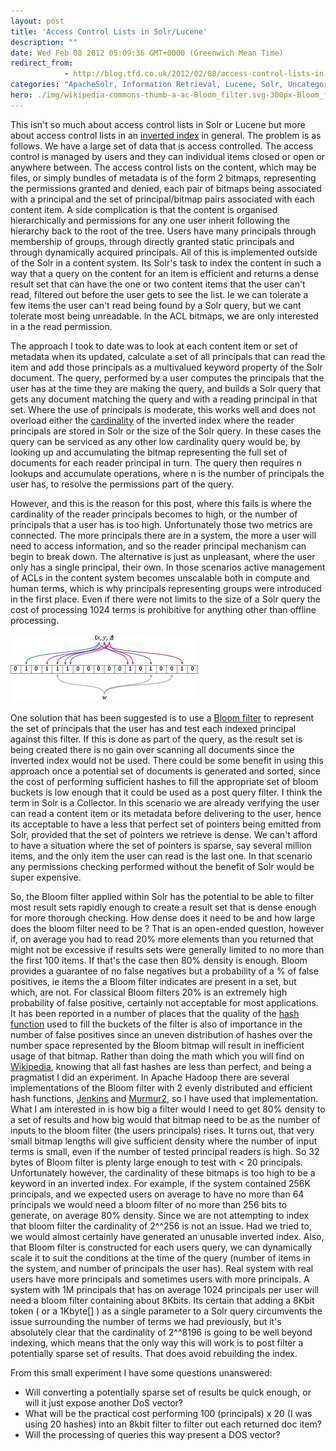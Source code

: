 ```yaml
---
layout: post
title: 'Access Control Lists in Solr/Lucene'
description: ""
date: Wed Feb 08 2012 05:09:36 GMT+0000 (Greenwich Mean Time)
redirect_from: 
            - http://blog.tfd.co.uk/2012/02/08/access-control-lists-in-solrlucene/
categories: "ApacheSolr, Information Retrieval, Lucene, Solr, Uncategorized"
hero: ./img/wikipedia-commons-thumb-a-ac-Bloom_filter.svg-300px-Bloom_filter.svg.png
---
```

This isn't so much about access control lists in Solr or Lucene but more about access control lists in an [inverted index](http://en.wikipedia.org/wiki/Inverted_index "Inverted index") in general. The problem is as follows. We have a large set of data that is access controlled. The access control is managed by users and they can individual items closed or open or anywhere between. The access control lists on the content, which may be files, or simply bundles of metadata is of the form 2 bitmaps, representing the permissions granted and denied, each pair of bitmaps being associated with a principal and the set of principal/bitmap pairs associated with each content item. A side complication is that the content is organised hierarchically and permissions for any one user inherit following the hierarchy back to the root of the tree. Users have many principals through membership of groups, through directly granted static principals and through dynamically acquired principals. All of this is implemented outside of the Solr in a content system. Its Solr's task to index the content in such a way that a query on the content for an item is efficient and returns a dense result set that can have the one or two content items that the user can't read, filtered out before the user gets to see the list. Ie we can tolerate a few items the user can't read being found by a Solr query, but we cant tolerate most being unreadable. In the ACL bitmaps, we are only interested in a the read permission.

The approach I took to date was to look at each content item or set of metadata when its updated, calculate a set of all principals that can read the item and add those principals as a multivalued keyword property of the Solr document. The query, performed by a user computes the principals that the user has at the time they are making the query, and builds a Solr query that gets any document matching the query and with a reading principal in that set. Where the use of principals is moderate, this works well and does not overload either the [cardinality](http://en.wikipedia.org/wiki/Cardinality "Cardinality") of the inverted index where the reader principals are stored in Solr or the size of the Solr query. In these cases the query can be serviced as any other low cardinality query would be, by looking up and accumulating the bitmap representing the full set of documents for each reader principal in turn. The query then requires n lookups and accumulate operations, where n is the number of principals the user has, to resolve the permissions part of the query.

However, and this is the reason for this post, where this fails is where the cardinality of the reader principals becomes to high, or the number of principals that a user has is too high. Unfortunately those two metrics are connected. The more principals there are in a system, the more a user will need to access information, and so the reader principal mechanism can begin to break down. The alternative is just as unpleasant, where the user only has a single principal, their own. In those scenarios active management of ACLs in the content system becomes unscalable both in compute and human terms, which is why principals representing groups were introduced in the first place. Even if there were not limits to the size of a Solr query the cost of processing 1024 terms is prohibitive for anything other than offline processing.

![Example of a Bloom filter](./img/wikipedia-commons-thumb-a-ac-Bloom_filter.svg-300px-Bloom_filter.svg.png "Example of a Bloom filter")

One solution that has been suggested is to use a [Bloom filter](http://en.wikipedia.org/wiki/Bloom_filter "Bloom filter") to represent the set of principals that the user has and test each indexed principal against this filter. If this is done as part of the query, as the result set is being created there is no gain over scanning all documents since the inverted index would not be used. There could be some benefit in using this approach once a potential set of documents is generated and sorted, since the cost of performing sufficient hashes to fill the appropriate set of bloom buckets is low enough that it could be used as a post query filter. I think the term in Solr is a Collector. In this scenario we are already verifying the user can read a content item or its metadata before delivering to the user, hence its acceptable to have a less that perfect set of pointers being emitted from Solr, provided that the set of pointers we retrieve is dense. We can't afford to have a situation where the set of pointers is sparse, say several million items, and the only item the user can read is the last one. In that scenario any permissions checking performed without the benefit of Solr would be super expensive.

So, the Bloom filter applied within Solr has the potential to be able to filter most result sets rapidly enough to create a result set that is dense enough for more thorough checking. How dense does it need to be and how large does the bloom filter need to be ? That is an open-ended question, however if, on average you had to read 20% more elements than you returned that might not be excessive if results sets were generally limited to no more than the first 100 items. If that's the case then 80% density is enough. Bloom provides a guarantee of no false negatives but a probability of a % of false positives, ie items the a Bloom filter indicates are present in a set, but which, are not. For classical Bloom filters 20% is an extremely high probability of false positive, certainly not acceptable for most applications. It has been reported in a number of places that the quality of the [hash function](http://en.wikipedia.org/wiki/Hash_function "Hash function") used to fill the buckets of the filter is also of importance in the number of false positives since an uneven distribution of hashes over the number space represented by the Bloom bitmap will result in inefficient usage of that bitmap. Rather than doing the math which you will find on [Wikipedia](http://en.wikipedia.org/wiki/Bloom_filter), knowing that all fast hashes are less than perfect, and being a pragmatist I did an experiment. In Apache Hadoop there are several implementations of the Bloom filter with 2 evenly distributed and efficient hash functions, [Jenkins](http://en.wikipedia.org/wiki/Jenkins_hash_function) and [Murmur2](http://en.wikipedia.org/wiki/MurmurHash), so I have used that implementation. What I am interested in is how big a filter would I need to get 80% density to a set of results and how big would that bitmap need to be as the number of inputs to the bloom filter (the users principals) rises. It turns out, that very small bitmap lengths will give sufficient density where the number of input terms is small, even if the number of tested principal readers is high. So 32 bytes of Bloom filter is plenty large enough to test with &lt; 20 principals. Unfortunately however, the cardinality of these bitmaps is too high to be a keyword in an inverted index. For example, if the system contained 256K principals, and we expected users on average to have no more than 64 principals we would need a bloom filter of no more than 256 bits to generate, on average 80% density. Since we are not attempting to index that bloom filter the cardinality of 2^^256 is not an issue. Had we tried to, we would almost certainly have generated an unusable inverted index. Also, that Bloom filter is constructed for each users query, we can dynamically scale it to suit the conditions at the time of the query (number of items in the system, and number of principals the user has). Real system with real users have more principals and sometimes users with more principals. A system with 1M principals that has on average 1024 principals per user will need a bloom filter containing about 8Kbits. Its certain that adding a 8Kbit token ( or a 1Kbyte\[] ) as a single parameter to a Solr query circumvents the issue surrounding the number of terms we had previously, but it's absolutely clear that the cardinality of 2^^8196 is going to be well beyond indexing, which means that the only way this will work is to post filter a potentially sparse set of results. That does avoid rebuilding the index.

From this small experiment I have some questions unanswered:

- Will converting a potentially sparse set of results be quick enough, or will it just expose another DoS vector?
- What will be the practical cost performing 100 (principals) x 20 (I was using 20 hashes) into an 8kbit filter to filter out each returned doc item?
- Will the processing of queries this way present a DOS vector?
